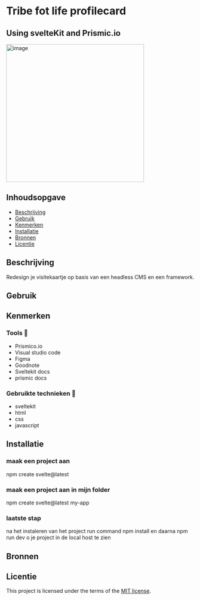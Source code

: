 # Tribe fot life profilecard
## Using svelteKit and Prismic.io

<!-- Geef je project een titel en schrijf in één zin wat het is -->
<img width="369" alt="image" src="https://github.com/zombie0youssra/your-tribe-for-life-profile-card/assets/112857270/b713e61c-73d1-4272-bf5c-72df12d0ad1d">

## Inhoudsopgave

  * [Beschrijving](#beschrijving)
  * [Gebruik](#gebruik)
  * [Kenmerken](#kenmerken)
  * [Installatie](#installatie)
  * [Bronnen](#bronnen)
  * [Licentie](#licentie)

## Beschrijving
<!-- Bij Beschrijving staat kort beschreven wat voor project het is en wat je hebt gemaakt -->
<!-- Voeg een mooie poster visual toe 📸 -->
Redesign je visitekaartje op basis van een headless CMS en een framework.


<!-- Voeg een link toe naar Github Pages 🌐-->

## Gebruik


## Kenmerken
<!-- Bij Kenmerken staat welke technieken zijn gebruikt en hoe. Wat is de HTML structuur? Wat zijn de belangrijkste dingen in CSS? Wat is er met JS gedaan en hoe? Misschien heb je iets met NodeJS gedaan, of heb je een framwork of library gebruikt? -->
### Tools 🍔
- Prismico.io
- Visual studio code
- Figma
- Goodnote
- Sveltekit docs
- prismic docs


### Gebruikte technieken 🍟
- sveltekit
- html
- css
- javascript


## Installatie
<!-- Bij Instalatie staat hoe een andere developer aan jouw repo kan werken -->

### maak een project aan
npm create svelte@latest

### maak een project aan in mijn folder
npm create svelte@latest my-app

### laatste stap
na het instaleren van het project 
run command npm install en daarna npm run dev o  je project in de local host te zien

## Bronnen

## Licentie

This project is licensed under the terms of the [MIT license](./LICENSE).
